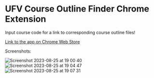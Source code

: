 # UFV Course Outline Finder Chrome Extension

 Input course code for a link to corresponding course outline files!

 [Link to the app on Chrome Web Store](https://chrome.google.com/webstore/detail/ufv-course-outline-finder/mndjamfkhbpmaejlgmmmimpanhhhfkfd?hl=en)

Screenshots:

![Screenshot 2023-08-25 at 19 00 40](https://github.com/lyuhiroyama/UFV-Course-Outline-Finder/assets/98152295/ce46fff4-bff3-4e4f-a151-692c64180b42)  ![Screenshot 2023-08-25 at 19 04 47](https://github.com/lyuhiroyama/UFV-Course-Outline-Finder/assets/98152295/2528f2b6-c9e9-4bdc-90da-440daed3838b)  ![Screenshot 2023-08-25 at 19 07 31](https://github.com/lyuhiroyama/UFV-Course-Outline-Finder/assets/98152295/d31d658c-dcdd-4898-8021-79487a58d468)


